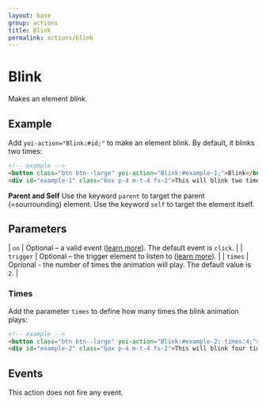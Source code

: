 ```yaml
---
layout: base
group: actions
title: Blink
permalink: actions/blink
---
```


# Blink

<p class="intro">Makes an element <i>blink</i>.</p>

## Example

Add `yoi-action="Blink:#id;"` to make an element blink. By default, it blinks two times:

```html
<!-- example -->
<button class="btn btn--large" yoi-action="Blink:#example-1;">Blink</button>
<div id="example-1" class="box p-4 m-t-4 fs-2">This will blink two times.</div>
```

<p class="hint hint--primary"><b>Parent and Self</b> Use the keyword <code>parent</code> to target the parent (=sourrounding) element. Use the keyword <code>self</code> to target the element itself.</p>

## Parameters

| `on`      | Optional – a valid event ([learn more](actions/index.html#the-on-parameter)). The default event is `click`. |
| `trigger` | Optional – the trigger element to listen to ([learn more](actions/index.html#the-trigger-parameter)).       |
| `times`   | Oprional - the number of times the animation will play. The default value is `2`.                           |

### Times

Add the parameter `times` to define how many times the blink animation plays:

```html
<!-- example -->
<button class="btn btn--large" yoi-action="Blink:#example-2; times:4;">Blink Four Times</button>
<div id="example-2" class="box p-4 m-t-4 fs-2">This will blink four times.</div>
```

## Events

This action does not fire any event.
